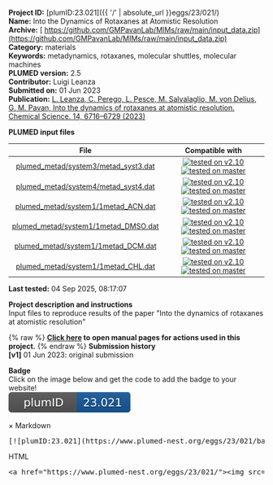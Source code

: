 **Project ID:** [plumID:23.021]({{ '/' | absolute_url }}eggs/23/021/)  
**Name:**  Into the Dynamics of Rotaxanes at Atomistic Resolution  
**Archive:** [ https://github.com/GMPavanLab/MIMs/raw/main/input_data.zip](https://github.com/GMPavanLab/MIMs/raw/main/input_data.zip)  
**Category:**  materials  
**Keywords:**  metadynamics, rotaxanes, molecular shuttles, molecular machines  
**PLUMED version:**  2.5  
**Contributor:**  Luigi Leanza  
**Submitted on:** 01 Jun 2023  
**Publication:** [L. Leanza, C. Perego, L. Pesce, M. Salvalaglio, M. von Delius, G. M. Pavan, Into the dynamics of rotaxanes at atomistic resolution. Chemical Science. 14, 6716–6729 (2023)](http://dx.doi.org/10.1039/D3SC01593A)  
  
**PLUMED input files**  
  
| File     | Compatible with |  
|:--------:|:--------:|  
| [plumed_metad/system3/metad_syst3.dat](./data/plumed_metad/system3/metad_syst3.dat.md) |  [![tested on v2.10](https://img.shields.io/badge/v2.10-passing-green.svg)](data/plumed_metad/system3/metad_syst3.dat.plumed.stderr) [![tested on master](https://img.shields.io/badge/master-passing-green.svg)](data/plumed_metad/system3/metad_syst3.dat.plumed_master.stderr) |  
| [plumed_metad/system4/metad_syst4.dat](./data/plumed_metad/system4/metad_syst4.dat.md) |  [![tested on v2.10](https://img.shields.io/badge/v2.10-passing-green.svg)](data/plumed_metad/system4/metad_syst4.dat.plumed.stderr) [![tested on master](https://img.shields.io/badge/master-passing-green.svg)](data/plumed_metad/system4/metad_syst4.dat.plumed_master.stderr) |  
| [plumed_metad/system1/1metad_ACN.dat](./data/plumed_metad/system1/1metad_ACN.dat.md) |  [![tested on v2.10](https://img.shields.io/badge/v2.10-passing-green.svg)](data/plumed_metad/system1/1metad_ACN.dat.plumed.stderr) [![tested on master](https://img.shields.io/badge/master-passing-green.svg)](data/plumed_metad/system1/1metad_ACN.dat.plumed_master.stderr) |  
| [plumed_metad/system1/1metad_DMSO.dat](./data/plumed_metad/system1/1metad_DMSO.dat.md) |  [![tested on v2.10](https://img.shields.io/badge/v2.10-passing-green.svg)](data/plumed_metad/system1/1metad_DMSO.dat.plumed.stderr) [![tested on master](https://img.shields.io/badge/master-passing-green.svg)](data/plumed_metad/system1/1metad_DMSO.dat.plumed_master.stderr) |  
| [plumed_metad/system1/1metad_DCM.dat](./data/plumed_metad/system1/1metad_DCM.dat.md) |  [![tested on v2.10](https://img.shields.io/badge/v2.10-passing-green.svg)](data/plumed_metad/system1/1metad_DCM.dat.plumed.stderr) [![tested on master](https://img.shields.io/badge/master-passing-green.svg)](data/plumed_metad/system1/1metad_DCM.dat.plumed_master.stderr) |  
| [plumed_metad/system1/1metad_CHL.dat](./data/plumed_metad/system1/1metad_CHL.dat.md) |  [![tested on v2.10](https://img.shields.io/badge/v2.10-passing-green.svg)](data/plumed_metad/system1/1metad_CHL.dat.plumed.stderr) [![tested on master](https://img.shields.io/badge/master-passing-green.svg)](data/plumed_metad/system1/1metad_CHL.dat.plumed_master.stderr) |  
  
**Last tested:**  04 Sep 2025, 08:17:07
  
**Project description and instructions**  
Input files to reproduce results of the paper "Into the dynamics of rotaxanes at atomistic resolution"
  
{% raw %}
<b><a href="https://www.plumed.org/doc-master/user-doc/html/actionlist/?actions=METAD,PRINT,DISTANCE,TORSION,FIXEDATOM,CUSTOM,CENTER,MATHEVAL,UPPER_WALLS" target="_blank">Click here</a> to open manual pages for actions used in this project.</b>
{% endraw %}
**Submission history**  
**[v1]** 01 Jun 2023: original submission  
  
**Badge**  
Click on the image below and get the code to add the badge to your website!  
<img src="./badge.svg" alt="plumeDnest:23.021" id="myBtn" class="badge">
<div id="myModal" class="modal">
  <div class="modal-content">
    <span class="close">&times;</span>
    Markdown<pre>[![plumID:23.021](https://www.plumed-nest.org/eggs/23/021/badge.svg)](https://www.plumed-nest.org/eggs/23/021/)</pre>
    HTML<pre>&lt;a href="https://www.plumed-nest.org/eggs/23/021/"&gt;&lt;img src="https://www.plumed-nest.org/eggs/23/021/badge.svg" alt="plumID:23.021"&gt;&lt;/a&gt;</pre>
  </div>
</div>
